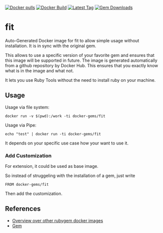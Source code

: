 [![Docker pulls](https://img.shields.io/docker/pulls/rubygem/fit.svg)](https://hub.docker.com/r/rubygem/fit/)
[![Docker Build](https://img.shields.io/docker/automated/rubygem/fit.svg)](https://hub.docker.com/r/rubygem/fit/)
[![Latest Tag](https://img.shields.io/github/tag/docker-rubygem/fit.svg)](https://hub.docker.com/r/rubygem/fit/)
[![Gem Downloads](https://img.shields.io/gem/dt/fit.svg)](https://rubygems.org/gems/fit/)
# fit

Auto-Generated Docker image for fit to allow simple usage without installation.
It is in sync with the original gem.

This allows to use a specific version of your favorite gem and ensures that this image will be supported in future.
The image is generated automatically from a github repository by Docker Hub.
This ensures that you exactly know what is in the image and what not.

It lets you use Ruby Tools without the need to install ruby on your machine.

## Usage

Usage via file system:

`docker run -v $(pwd):/work -ti docker-gems/fit`

Usage via Pipe:

`echo "test" | docker run -ti docker-gems/fit`

It depends on your specific use case how your want to use it.

### Add Customization

For extension, it could be used as base image.

So instead of struggeling with the installation of a gem, just write

`FROM docker-gems/fit`

Then add the customization.

## References

 - [Overview over other rubygem docker images](https://github.com/thinkbot/docker-rubygem)
 - [Gem](https://rubygems.org/gems/fit/)
